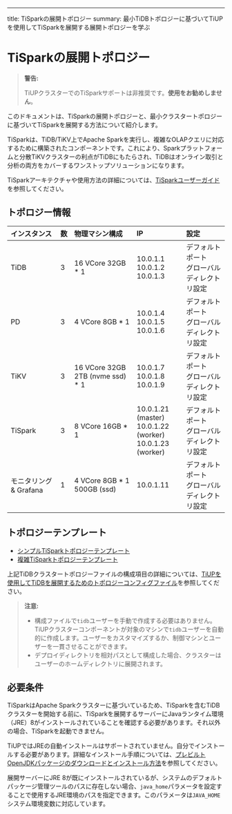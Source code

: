---
title: TiSparkの展開トポロジー
summary: 最小TiDBトポロジーに基づいてTiUPを使用してTiSparkを展開する展開トポロジーを学ぶ

# TiSparkの展開トポロジー

> **警告:**
>
> TiUPクラスターでのTiSparkサポートは非推奨です。**使用をお勧めしません**。

このドキュメントは、TiSparkの展開トポロジーと、最小クラスタートポロジーに基づいてTiSparkを展開する方法について紹介します。

TiSparkは、TiDB/TiKV上でApache Sparkを実行し、複雑なOLAPクエリに対応するために構築されたコンポーネントです。これにより、Sparkプラットフォームと分散TiKVクラスターの利点がTiDBにもたらされ、TiDBはオンライン取引と分析の両方をカバーするワンストップソリューションになります。

TiSparkアーキテクチャや使用方法の詳細については、[TiSparkユーザーガイド](/tispark-overview.md)を参照してください。

## トポロジー情報

| インスタンス | 数 | 物理マシン構成 | IP | 設定 |
| :-- | :-- | :-- | :-- | :-- |
| TiDB | 3 | 16 VCore 32GB * 1 | 10.0.1.1 <br/> 10.0.1.2 <br/> 10.0.1.3 | デフォルトポート <br/> グローバルディレクトリ設定 |
| PD | 3 | 4 VCore 8GB * 1 |10.0.1.4 <br/> 10.0.1.5 <br/> 10.0.1.6 | デフォルトポート <br/> グローバルディレクトリ設定 |
| TiKV | 3 | 16 VCore 32GB 2TB (nvme ssd) * 1 | 10.0.1.7 <br/> 10.0.1.8 <br/> 10.0.1.9 | デフォルトポート <br/> グローバルディレクトリ設定 |
| TiSpark | 3 | 8 VCore 16GB * 1 | 10.0.1.21 (master) <br/> 10.0.1.22 (worker) <br/> 10.0.1.23 (worker) | デフォルトポート <br/> グローバルディレクトリ設定 |
| モニタリング & Grafana | 1 | 4 VCore 8GB * 1 500GB (ssd) | 10.0.1.11 | デフォルトポート <br/> グローバルディレクトリ設定 |

## トポロジーテンプレート

- [シンプルTiSparkトポロジーテンプレート](https://github.com/pingcap/docs/blob/master/config-templates/simple-tispark.yaml)
- [複雑TiSparkトポロジーテンプレート](https://github.com/pingcap/docs/blob/master/config-templates/complex-tispark.yaml)

上記TiDBクラスタートポロジーファイルの構成項目の詳細については、[TiUPを使用してTiDBを展開するためのトポロジーコンフィグファイル](/tiup/tiup-cluster-topology-reference.md)を参照してください。

> **注意:**
>
> - 構成ファイルで`tidb`ユーザーを手動で作成する必要はありません。TiUPクラスターコンポーネントが対象のマシンで`tidb`ユーザーを自動的に作成します。ユーザーをカスタマイズするか、制御マシンとユーザーを一貫させることができます。
> - デプロイディレクトリを相対パスとして構成した場合、クラスターはユーザーのホームディレクトリに展開されます。

## 必要条件

TiSparkはApache Sparkクラスターに基づいているため、TiSparkを含むTiDBクラスターを開始する前に、TiSparkを展開するサーバーにJavaランタイム環境（JRE）8がインストールされていることを確認する必要があります。それ以外の場合、TiSparkを起動できません。

TiUPではJREの自動インストールはサポートされていません。自分でインストールする必要があります。詳細なインストール手順については、[プレビルトOpenJDKパッケージのダウンロードとインストール方法](https://openjdk.java.net/install/)を参照してください。

展開サーバーにJRE 8が既にインストールされているが、システムのデフォルトパッケージ管理ツールのパスに存在しない場合、`java_home`パラメータを設定することで使用するJRE環境のパスを指定できます。このパラメータは`JAVA_HOME`システム環境変数に対応しています。
